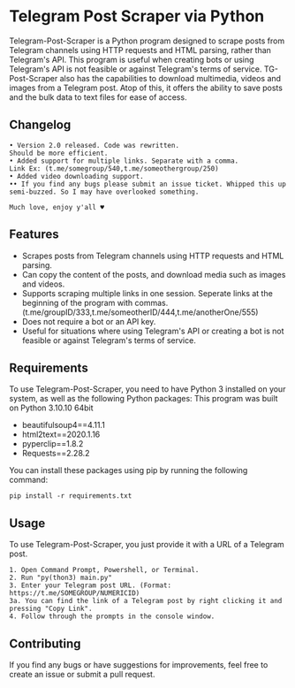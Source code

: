 # Telegram Post Scraper via Python

Telegram-Post-Scraper is a Python program designed to scrape posts from Telegram channels using HTTP requests and HTML parsing, rather than Telegram's API. This program is useful when creating bots or using Telegram's API is not feasible or against Telegram's terms of service.
TG-Post-Scraper also has the capabilities to download multimedia, videos and images from a Telegram post. Atop of this, it offers the ability to save posts and the bulk data to text files for ease of access.

## Changelog
```
• Version 2.0 released. Code was rewritten.
Should be more efficient.
• Added support for multiple links. Separate with a comma.
Link Ex: (t.me/somegroup/540,t.me/someothergroup/250)
• Added video downloading support.
•• If you find any bugs please submit an issue ticket. Whipped this up semi-buzzed. So I may have overlooked something.

Much love, enjoy y'all ♥
```


## Features

- Scrapes posts from Telegram channels using HTTP requests and HTML parsing.
- Can copy the content of the posts, and download media such as images and videos.
- Supports scraping multiple links in one session. Seperate links at the beginning of the program with commas. (t.me/groupID/333,t.me/someotherID/444,t.me/anotherOne/555)
- Does not require a bot or an API key.
- Useful for situations where using Telegram's API or creating a bot is not feasible or against Telegram's terms of service.

## Requirements

To use Telegram-Post-Scraper, you need to have Python 3 installed on your system, as well as the following Python packages:
This program was built on Python 3.10.10 64bit

- beautifulsoup4==4.11.1
- html2text==2020.1.16
- pyperclip==1.8.2
- Requests==2.28.2

You can install these packages using pip by running the following command:

```
pip install -r requirements.txt
```

## Usage

To use Telegram-Post-Scraper, you just provide it with a URL of a Telegram post.
```
1. Open Command Prompt, Powershell, or Terminal.
2. Run "py(thon3) main.py"
3. Enter your Telegram post URL. (Format: https://t.me/SOMEGROUP/NUMERICID)
3a. You can find the link of a Telegram post by right clicking it and pressing "Copy Link".
4. Follow through the prompts in the console window.

```

## Contributing

If you find any bugs or have suggestions for improvements, feel free to create an issue or submit a pull request.
